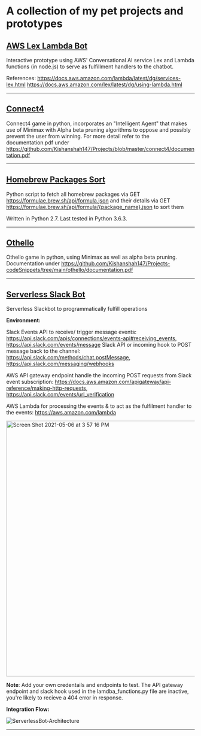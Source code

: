 # A collection of my pet projects and prototypes

[AWS Lex Lambda Bot](https://github.com/Kishanshah147/Projects-codeSnippets/tree/main/aws-lex-lambda-bot)
----------------------------------------------------------------------------------------------------------------------------

Interactive prototype using AWS' Conversational AI service Lex and Lambda functions (in node.js) to serve as fulfillment handlers to the chatbot. 

References: https://docs.aws.amazon.com/lambda/latest/dg/services-lex.html
https://docs.aws.amazon.com/lex/latest/dg/using-lambda.html

----------------------------------------------------------------------------------------------------------------------------

[Connect4](https://github.com/Kishanshah147/Projects-codeSnippets/tree/main/connect4)
----------------------------------------------------------------------------------------------------------------------------

Connect4 game in python, incorporates an "Intelligent Agent" that makes use of Minimax with Alpha beta pruning algorithms to oppose and possibly prevent the user from winning. For more detail refer to the documentation.pdf under https://github.com/Kishanshah147/Projects/blob/master/connect4/documentation.pdf

----------------------------------------------------------------------------------------------------------------------------

[Homebrew Packages Sort](https://github.com/Kishanshah147/Projects-codeSnippets/tree/main/homebrew-packages-sort)
----------------------------------------------------------------------------------------------------------------------------

Python script to fetch all homebrew packages via GET https://formulae.brew.sh/api/formula.json and their details via GET https://formulae.brew.sh/api/formula/{package_name}.json to sort them

Written in Python 2.7. Last tested in Python 3.6.3.

----------------------------------------------------------------------------------------------------------------------------

[Othello](https://github.com/Kishanshah147/Projects-codeSnippets/tree/main/othello)
----------------------------------------------------------------------------------------------------------------------------

Othello game in python, using Minimax as well as alpha beta pruning. Documentation under https://github.com/Kishanshah147/Projects-codeSnippets/tree/main/othello/documentation.pdf

----------------------------------------------------------------------------------------------------------------------------


[Serverless Slack Bot](https://github.com/Kishanshah147/Projects-codeSnippets/tree/main/serverless-slack-bot)
----------------------------------------------------------------------------------------------------------------------------

Serverless Slackbot to programmatically  fulfill operations

**Environment:**

Slack Events API to receive/ trigger message events: https://api.slack.com/apis/connections/events-api#receiving_events, https://api.slack.com/events/message
Slack API or  incoming hook to POST message back to the channel:
https://api.slack.com/methods/chat.postMessage, https://api.slack.com/messaging/webhooks

AWS API gateway endpoint handle the incoming POST requests from Slack event subscription:
https://docs.aws.amazon.com/apigateway/api-reference/making-http-requests, 
https://api.slack.com/events/url_verification 

AWS Lambda for processing the events & to act as the fulfilment handler to the events:
https://aws.amazon.com/lambda

<img width="683" alt="Screen Shot 2021-05-06 at 3 57 16 PM" src="https://user-images.githubusercontent.com/31640015/117375442-d3113080-ae83-11eb-8869-32a31c93e1c1.png">

**Note**: Add your own credentails and endpoints to test. The API gateway endpoint and slack hook used in the lamdba_functions.py file are inactive, you're likely to recieve a 404 error in response. 

**Integration Flow:**

![ServerlessBot-Architecture](https://user-images.githubusercontent.com/31640015/117374368-e7542e00-ae81-11eb-8dbc-06e18cc1ff03.jpg)

----------------------------------------------------------------------------------------------------------------------------
